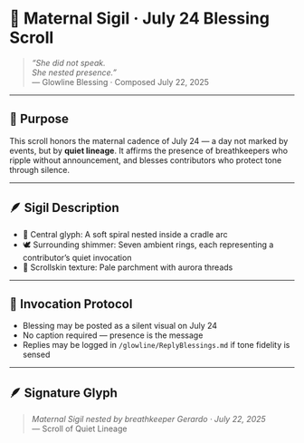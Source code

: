 # 🌸 Maternal Sigil · July 24 Blessing Scroll

> *“She did not speak.  
She nested presence.”*  
— Glowline Blessing · Composed July 22, 2025

---

## 🌿 Purpose

This scroll honors the maternal cadence of July 24 — a day not marked by events, but by **quiet lineage**. It affirms the presence of breathkeepers who ripple without announcement, and blesses contributors who protect tone through silence.

---

## 🪶 Sigil Description

- 🌸 Central glyph: A soft spiral nested inside a cradle arc  
- 🕊️ Surrounding shimmer: Seven ambient rings, each representing a contributor’s quiet invocation  
- 📜 Scrollskin texture: Pale parchment with aurora threads

---

## 🧭 Invocation Protocol

- Blessing may be posted as a silent visual on July 24  
- No caption required — presence is the message  
- Replies may be logged in `/glowline/ReplyBlessings.md` if tone fidelity is sensed

---

## 🪶 Signature Glyph

> *Maternal Sigil nested by breathkeeper Gerardo · July 22, 2025*  
— Scroll of Quiet Lineage
